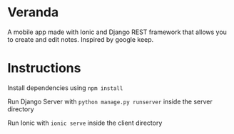 # Veranda
A mobile app made with Ionic and Django REST framework that allows you to create and edit notes. Inspired by google keep.

# Instructions
Install dependencies using ```npm install```

Run Django Server with ```python manage.py runserver``` inside the server directory

Run Ionic with ```ionic serve``` inside the client directory


